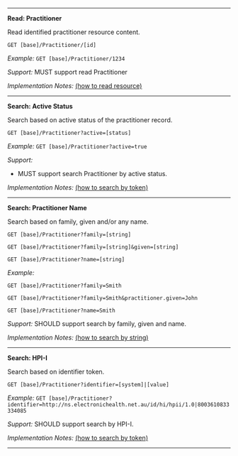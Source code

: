 -----------
**Read: Practitioner**

Read identified practitioner resource content.

`GET [base]/Practitioner/[id]`

*Example:* `GET [base]/Practitioner/1234`

*Support:* MUST support read Practitioner

*Implementation Notes:*  [(how to read resource)]

-----------
**Search: Active Status**

Search based on active status of the practitioner record.

`GET [base]/Practitioner?active=[status]`

*Example:* `GET [base]/Practitioner?active=true`

*Support:*

* MUST support search Practitioner by active status.

*Implementation Notes:* [(how to search by token)]

-----------
**Search: Practitioner Name**

Search based on family, given and/or any name.

`GET [base]/Practitioner?family=[string]`

`GET [base]/Practitioner?family=[string]&given=[string]`

`GET [base]/Practitioner?name=[string]`

*Example:* 

`GET [base]/Practitioner?family=Smith`

`GET [base]/Practitioner?family=Smith&practitioner.given=John`

`GET [base]/Practitioner?name=Smith`

*Support:* SHOULD support search by family, given and name.

*Implementation Notes:*  [(how to search by string)]

-----------
**Search: HPI-I**

Search based on identifier token.
 
`GET [base]/Practitioner?identifier=[system]|[value]`

*Example:* `GET [base]/Practitioner?identifier=http://ns.electronichealth.net.au/id/hi/hpii/1.0|8003610833334085`

*Support:* SHOULD support search by HPI-I.

*Implementation Notes:* [(how to search by token)]

-----------

 [(how to search by reference)]: http://hl7.org/fhir/search.html#reference
 [(how to search by token)]: http://hl7.org/fhir/search.html#token
 [(how to search by date)]: http://hl7.org/fhir/search.html#date
 [(how to search by string)]: http://hl7.org/fhir/search.html#string
 [(how to search by quantity)]: http://hl7.org/fhir/search.html#quantity
 [(how to read resource)]: http://hl7.org/fhir/http.html#read
